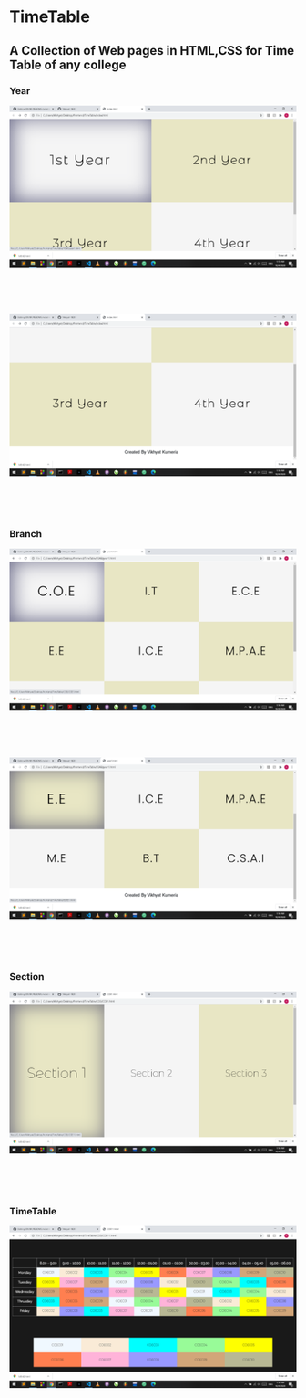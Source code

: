 # TimeTable

## A Collection of Web pages in HTML,CSS for Time Table of any college

### Year

![year](https://github.com/Vikhyat-1820/TimeTable/blob/master/TIMETABLE_PREVIEW/ScreenshotA.png)

<br/>
<br/>
<br/>

![year](https://github.com/Vikhyat-1820/TimeTable/blob/master/TIMETABLE_PREVIEW/ScreenshotB.png)

<br/>
<br/>
<br/>


### Branch

![branch](https://github.com/Vikhyat-1820/TimeTable/blob/master/TIMETABLE_PREVIEW/ScreenshotC.png)

<br/>
<br/>
<br/>

![branch](https://github.com/Vikhyat-1820/TimeTable/blob/master/TIMETABLE_PREVIEW/ScreenshotD.png)

<br/>
<br/>
<br/>


### Section

![section](https://github.com/Vikhyat-1820/TimeTable/blob/master/TIMETABLE_PREVIEW/ScreenshotE.png)

<br/>
<br/>
<br/>

### TimeTable


![TimeTable](https://github.com/Vikhyat-1820/TimeTable/blob/master/TIMETABLE_PREVIEW/ScreenshotF.png)


<br/>
<br/>





